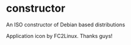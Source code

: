 # constructor
An ISO constructor of Debian based distributions
<p>Application icon by FC2Linux. Thanks guys!</p>
